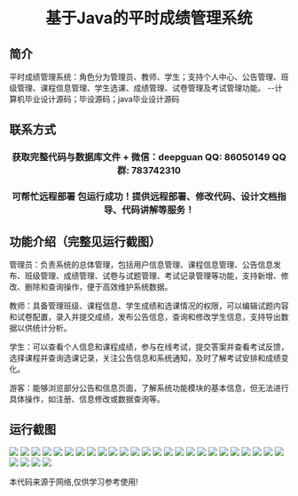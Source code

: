 <p><h1 align="center">基于Java的平时成绩管理系统</h1></p>

## 简介
平时成绩管理系统：角色分为管理员、教师、学生；支持个人中心、公告管理、班级管理、课程信息管理、学生选课、成绩管理、试卷管理及考试管理功能。    --计算机毕业设计源码；毕设源码；java毕业设计源码


## 联系方式
<p><h3 align="center">获取完整代码与数据库文件 + 微信：deepguan QQ: 86050149 QQ群: 783742310</h3></p>
<p><h3 align="center">可帮忙远程部署 包运行成功！提供远程部署、修改代码、设计文档指导、代码讲解等服务！</h3></p>

## 功能介绍（完整见运行截图）
管理员：负责系统的总体管理，包括用户信息管理、课程信息管理、公告信息发布、班级管理、成绩管理、试卷与试题管理、考试记录管理等功能，支持新增、修改、删除和查询操作，便于高效维护系统数据。

教师：具备管理班级、课程信息、学生成绩和选课情况的权限，可以编辑试题内容和试卷配置，录入并提交成绩，发布公告信息，查询和修改学生信息，支持导出数据以供统计分析。

学生：可以查看个人信息和课程成绩，参与在线考试，提交答案并查看考试反馈，选择课程并查询选课记录，关注公告信息和系统通知，及时了解考试安排和成绩变化。

游客：能够浏览部分公告和信息页面，了解系统功能模块的基本信息，但无法进行具体操作，如注册、信息修改或数据查询等。


## 运行截图
![](img/001.jpg)
![](img/002.jpg)
![](img/003.jpg)
![](img/004.jpg)
![](img/005.jpg)
![](img/006.jpg)
![](img/007.jpg)
![](img/008.jpg)
![](img/009.jpg)
![](img/010.jpg)
![](img/011.jpg)
![](img/012.jpg)
![](img/013.jpg)
![](img/014.jpg)
![](img/015.jpg)
![](img/016.jpg)
![](img/017.jpg)
![](img/018.jpg)
![](img/019.jpg)
![](img/020.jpg)
![](img/021.jpg)
![](img/022.jpg)
![](img/023.jpg)
![](img/024.jpg)
![](img/025.jpg)
![](img/026.jpg)
![](img/027.jpg)
![](img/028.jpg)
![](img/029.jpg)

<p>本代码来源于网络,仅供学习参考使用!</p>
